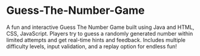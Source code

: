 # Guess-The-Number-Game
A fun and interactive Guess The Number Game built using Java and HTML, CSS, JavaScript. Players try to guess a randomly generated number within limited attempts and get real-time hints and feedback. Includes multiple difficulty levels, input validation, and a replay option for endless fun!
